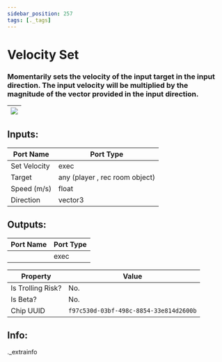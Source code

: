 ```yaml
---
sidebar_position: 257
tags: [._tags]
---
```


# Velocity Set


### Momentarily sets the velocity of the input target in the input direction. The input velocity will be multiplied by the magnitude of the vector provided in the input direction.

| ![](https://images-ext-2.discordapp.net/external/MPmIaQzlEPmgGWlgi-WxBBXt0Bjv_zWPkg1y1f_sy3s/https/www.recroomcircuits.com/image/circuit/absolute-value?width=206&height=108) |
|-----|

## Inputs:
| Port Name | Port Type |
|-----------|-----------|
| Set Velocity | exec |
| Target | any (player , rec room object) |
| Speed (m/s) | float |
| Direction | vector3 |

## Outputs:
| Port Name | Port Type |
|-----------|-----------|
|  | exec | 

| Property  | Value |
|-------------------|-----------|
| Is Trolling Risk? | No. |
| Is Beta? | No. |
| Chip UUID | `f97c530d-03bf-498c-8854-33e814d2600b` |

## Info:
._extrainfo